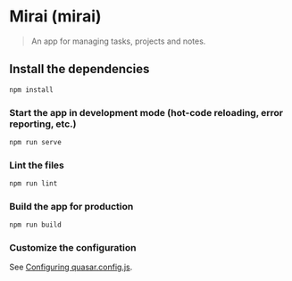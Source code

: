 # Mirai (mirai)

> An app for managing tasks, projects and notes.

## Install the dependencies
```bash
npm install
```

### Start the app in development mode (hot-code reloading, error reporting, etc.)
```bash
npm run serve
```


### Lint the files
```bash
npm run lint
```

### Build the app for production
```bash
npm run build
```

### Customize the configuration
See [Configuring quasar.config.js](https://v2.quasar.dev/quasar-cli-webpack/quasar-config-js).
